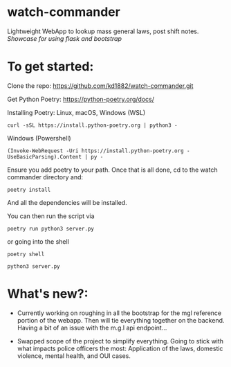 # watch-commander
Lightweight WebApp to lookup mass general laws, post shift notes.
*Showcase for using flask and bootstrap*

# To get started:

Clone the repo:
https://github.com/kd1882/watch-commander.git

Get Python Poetry:
https://python-poetry.org/docs/

Installing Poetry:
Linux, macOS, Windows (WSL)
```
curl -sSL https://install.python-poetry.org | python3 -
```

Windows (Powershell)
```
(Invoke-WebRequest -Uri https://install.python-poetry.org -UseBasicParsing).Content | py -
```

Ensure you add poetry to your path. Once that is all done, cd to the watch commander directory and:
```
poetry install
```
And all the dependencies will be installed.

You can then run the script via 
```
poetry run python3 server.py
```

or going into the shell
```
poetry shell

python3 server.py
```

# What's new?:

- Currently working on roughing in all the bootstrap for the mgl reference portion of the webapp. Then will tie everything together on the backend. Having a bit of an issue with the m.g.l api endpoint...

- Swapped scope of the project to simplify everything. Going to stick with what impacts police officers the most: Application of the laws, domestic violence, mental health, and OUI cases.
